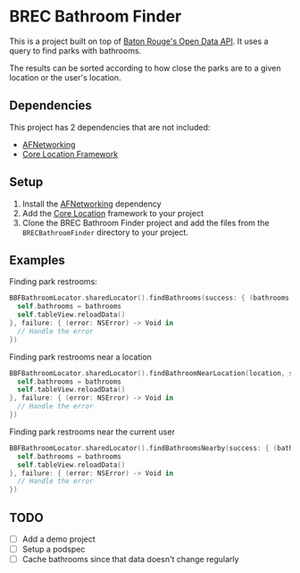 # BREC Bathroom Finder

This is a project built on top of [Baton Rouge's Open Data API](https://data.brla.gov/).
It uses a query to find parks with bathrooms.

The results can be sorted according to how close the parks are to a given location or the user's location.

## Dependencies

This project has 2 dependencies that are not included:

- [AFNetworking](https://github.com/AFNetworking/AFNetworking)
- [Core Location Framework](https://developer.apple.com/library/ios/documentation/CoreLocation/Reference/CoreLocation_Framework/)

## Setup

1. Install the [AFNetworking](https://github.com/AFNetworking/AFNetworking) dependency
2. Add the [Core Location](https://developer.apple.com/library/ios/documentation/CoreLocation/Reference/CoreLocation_Framework/) framework to your project
3. Clone the BREC Bathroom Finder project and add the files from the `BRECBathroomFinder` directory to your project.

## Examples

Finding park restrooms:
```swift
BBFBathroomLocator.sharedLocator().findBathrooms(success: { (bathrooms: Array<BBFBathroom>) -> Void in
  self.bathrooms = bathrooms
  self.tableView.reloadData()
}, failure: { (error: NSError) -> Void in
  // Handle the error
})
```

Finding park restrooms near a location

```swift
BBFBathroomLocator.sharedLocator().findBathroomNearLocation(location, success: { (bathrooms: Array<BBFBathroom>) -> Void in
  self.bathrooms = bathrooms
  self.tableView.reloadData()
}, failure: { (error: NSError) -> Void in
  // Handle the error
})
```

Finding park restrooms near the current user

```swift
BBFBathroomLocator.sharedLocator().findBathroomsNearby(success: { (bathrooms: Array<BBFBathroom>) -> Void in
  self.bathrooms = bathrooms
  self.tableView.reloadData()
}, failure: { (error: NSError) -> Void in
  // Handle the error
})
```

## TODO

- [ ] Add a demo project
- [ ] Setup a podspec
- [ ] Cache bathrooms since that data doesn't change regularly

